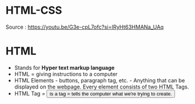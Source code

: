 # HTML-CSS

Source : https://youtu.be/G3e-cpL7ofc?si=lRyHt63HMANa_UAq

# HTML
* Stands for <b>Hyper text markup language</b>
* HTML = giving instructions to a computer
* HTML Elements - buttons, paragraph tag, etc. - Anything that can be displayed on the webpage. Every element consists of two HTML Tags.
* HTML Tag = <button> is a tag = tells the computer what we're trying to create. 

